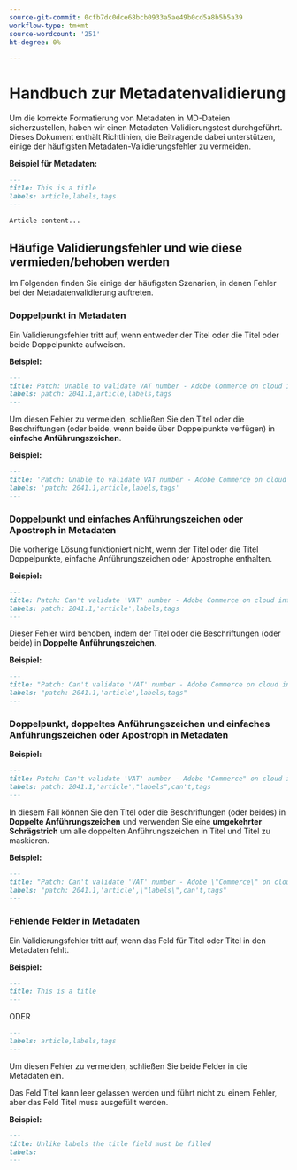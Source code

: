 ```yaml
---
source-git-commit: 0cfb7dc0dce68bcb0933a5ae49b0cd5a8b5b5a39
workflow-type: tm+mt
source-wordcount: '251'
ht-degree: 0%

---
```

# Handbuch zur Metadatenvalidierung

Um die korrekte Formatierung von Metadaten in MD-Dateien sicherzustellen, haben wir einen Metadaten-Validierungstest durchgeführt. Dieses Dokument enthält Richtlinien, die Beitragende dabei unterstützen, einige der häufigsten Metadaten-Validierungsfehler zu vermeiden.

**Beispiel für Metadaten:**

```markdown
---
title: This is a title
labels: article,labels,tags
---

Article content...
```

## Häufige Validierungsfehler und wie diese vermieden/behoben werden

Im Folgenden finden Sie einige der häufigsten Szenarien, in denen Fehler bei der Metadatenvalidierung auftreten.

### Doppelpunkt in Metadaten

Ein Validierungsfehler tritt auf, wenn entweder der Titel oder die Titel oder beide Doppelpunkte aufweisen.

**Beispiel:**

```markdown
---
title: Patch: Unable to validate VAT number - Adobe Commerce on cloud infrastructure
labels: patch: 2041.1,article,labels,tags
---
```

Um diesen Fehler zu vermeiden, schließen Sie den Titel oder die Beschriftungen (oder beide, wenn beide über Doppelpunkte verfügen) in **einfache Anführungszeichen**.

**Beispiel:**

```markdown
---
title: 'Patch: Unable to validate VAT number - Adobe Commerce on cloud infrastructure'
labels: 'patch: 2041.1,article,labels,tags'
---
```

### Doppelpunkt und einfaches Anführungszeichen oder Apostroph in Metadaten

Die vorherige Lösung funktioniert nicht, wenn der Titel oder die Titel Doppelpunkte, einfache Anführungszeichen oder Apostrophe enthalten.

**Beispiel:**

```markdown
---
title: Patch: Can't validate 'VAT' number - Adobe Commerce on cloud infrastructure
labels: patch: 2041.1,'article',labels,tags
---
```

Dieser Fehler wird behoben, indem der Titel oder die Beschriftungen (oder beide) in **Doppelte Anführungszeichen**.

**Beispiel:**

```markdown
---
title: "Patch: Can't validate 'VAT' number - Adobe Commerce on cloud infrastructure"
labels: "patch: 2041.1,'article',labels,tags"
---
```

### Doppelpunkt, doppeltes Anführungszeichen und einfaches Anführungszeichen oder Apostroph in Metadaten

**Beispiel:**

```markdown
---
title: Patch: Can't validate 'VAT' number - Adobe "Commerce" on cloud infrastructure
labels: patch: 2041.1,'article',"labels",can't,tags
---
```

In diesem Fall können Sie den Titel oder die Beschriftungen (oder beides) in **Doppelte Anführungszeichen** und verwenden Sie eine **umgekehrter Schrägstrich** um alle doppelten Anführungszeichen in Titel und Titel zu maskieren.

**Beispiel:**

```markdown
---
title: "Patch: Can't validate 'VAT' number - Adobe \"Commerce\" on cloud infrastructure"
labels: "patch: 2041.1,'article',\"labels\",can't,tags"
---
```

### Fehlende Felder in Metadaten

Ein Validierungsfehler tritt auf, wenn das Feld für Titel oder Titel in den Metadaten fehlt.

**Beispiel:**

```markdown
---
title: This is a title
---
```

ODER

```markdown
---
labels: article,labels,tags
---
```

Um diesen Fehler zu vermeiden, schließen Sie beide Felder in die Metadaten ein.

Das Feld Titel kann leer gelassen werden und führt nicht zu einem Fehler, aber das Feld Titel muss ausgefüllt werden.

**Beispiel:**

```markdown
---
title: Unlike labels the title field must be filled
labels:
---
```
